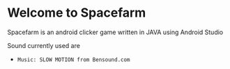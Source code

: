 # Welcome to Spacefarm

Spacefarm is an android clicker game written in JAVA using Android Studio

Sound currently used are
* `Music: SLOW MOTION from Bensound.com`